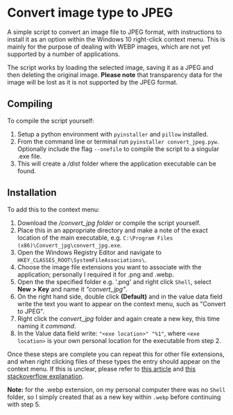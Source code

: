 # Convert image type to JPEG
A simple script to convert an image file to JPEG format, with instructions to install it as an option within the Windows 10 right-click context menu. This is mainly for the purpose of dealing with WEBP images, which are not yet supported by a number of applications.

The script works by loading the selected image, saving it as a JPEG and then deleting the original image. **Please note** that transparency data for the image will be lost as it is not supported by the JPEG format.

## Compiling
To compile the script yourself:
1. Setup a python environment with `pyinstaller` and `pillow` installed.
2. From the command line or terminal run `pyinstaller convert_jpeg.pyw`. Optionally include the flag `--onefile` to compile the script to a singular .exe file.
3. This will create a */dist* folder where the application executable can be found.

## Installation
To add this to the context menu:
1. Download the */convert_jpg folder* or compile the script yourself.
2. Place this in an appropriate directory and make a note of the exact location of the main executable, e.g. `C:\Program Files (x86)\Convert_jpg\convert_jpg.exe`.
3. Open the Windows Registry Editor and navigate to `HKEY_CLASSES_ROOT\SystemFileAssociations\`. 
4. Choose the image file extensions you want to associate with the application; personally I required it for .png and .webp.
5. Open the the specified folder e.g. '.png' and right click `Shell`, select **New > Key** and name it *"convert_jpg"*.
6. On the right hand side, double click **(Default)** and in the value data field write the text you want to appear on the context menu, such as "Convert to JPEG".
7. Right click the *convert_jpg* folder and again create a new key, this time naming it *command*.
8. In the Value data field write: `"<exe location>" "%1"`, where `<exe location>` is your own personal location for the executable from step 2.
  
Once these steps are complete you can repeat this for other file extensions, and when right clicking files of these types the entry should appear on the context menu. If this is unclear, please refer to [this article](https://thegeekpage.com/add-any-program-to-right-click-context-menu/) and [this stackoverflow explanation](https://stackoverflow.com/a/47745854).
  
**Note:** for the .webp extension, on my personal computer there was no `Shell` folder, so I simply created that as a new key within `.webp` before continuing with step 5.
